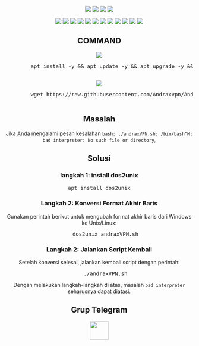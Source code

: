 <div align="center">
    
</div>

<p align="center">
    <img src="https://img.shields.io/static/v1?style=for-the-badge&logo=debian&label=Debian%209%20%26%202010&message=Stretch&color=red">
    <img src="https://img.shields.io/static/v1?style=for-the-badge&logo=debian&label=Debian%2010&message=Buster&color=red">
    <img src="https://img.shields.io/static/v1?style=for-the-badge&logo=ubuntu&label=Ubuntu%2018&message=18.04%20LTS&color=red">
    <img src="https://img.shields.io/static/v1?style=for-the-badge&logo=ubuntu&label=Ubuntu%2020&message=20.04%20LTS&color=red">
</p>

<p align="center">
    <img src="https://img.shields.io/badge/Service-OpenSSH-success.svg">
    <img src="https://img.shields.io/badge/Service-Dropbear-success.svg">
    <img src="https://img.shields.io/badge/Service-BadVPN-success.svg">
    <img src="https://img.shields.io/badge/Service-Stunnel-success.svg">
    <img src="https://img.shields.io/badge/Service-OpenVPN-success.svg">
    <img src="https://img.shields.io/badge/Service-Squid3-success.svg">
    <img src="https://img.shields.io/badge/Service-Webmin-success.svg">
    <img src="https://img.shields.io/badge/Service-Privoxy-green.svg">
    <img src="https://img.shields.io/badge/Service-V2ray-success.svg">
    <img src="https://img.shields.io/badge/Service-SSR-success.svg">
    <img src="https://img.shields.io/badge/Service-Trojan-success.svg">
    <img src="https://img.shields.io/badge/Service-WireGuard-success.svg">
</p>

<div align="center">
    <h2>COMMAND</h2>
    <img src="https://img.shields.io/badge/INSTALL-SCRIPT-green">
    <pre>
        apt install -y && apt update -y && apt upgrade -y && apt install lolcat -y && gem install lolcat && wget -q https://raw.githubusercontent.com/Andraxvpn/Andrax-script/main/andraxVPN.sh && chmod +x andraxVPN.sh && ./andraxVPN.sh
    </pre>
    <img src="https://img.shields.io/badge/UPDATE-SCRIPT-green">
    <pre>
        wget https://raw.githubusercontent.com/Andraxvpn/Andrax-script/main/andrax.sh && chmod +x andrax.sh && ./andrax.sh
    </pre>


<p float="left">
  
  
<h2>Masalah</h2>

<p>Jika Anda mengalami pesan kesalahan <code>bash: ./andraxVPN.sh: /bin/bash^M: bad interpreter: No such file or directory</code>, </p>

<h2>Solusi</h2>

<h3>langkah 1: install dos2unix</h3>
<pre>apt install dos2unix</pre>

<h3>Langkah 2: Konversi Format Akhir Baris</h3>
<p>Gunakan perintah berikut untuk mengubah format akhir baris dari Windows ke Unix/Linux:</p>
<pre>
    dos2unix andraxVPN.sh
</pre>


<h3>Langkah 2: Jalankan Script Kembali</h3>
<p>Setelah konversi selesai, jalankan kembali script dengan perintah:</p>
<pre>
    ./andraxVPN.sh
</pre>

<p>Dengan melakukan langkah-langkah di atas, masalah <code>bad interpreter</code> seharusnya dapat diatasi.</p>

<div align="center">
    <h2>Grup Telegram</h2>
    <a href="https://t.me/AndraxGrp">
        <img src="https://upload.wikimedia.org/wikipedia/commons/thumb/8/82/Telegram_logo.svg/240px-Telegram_logo.svg.png" width="50">
    </a>
</div>


